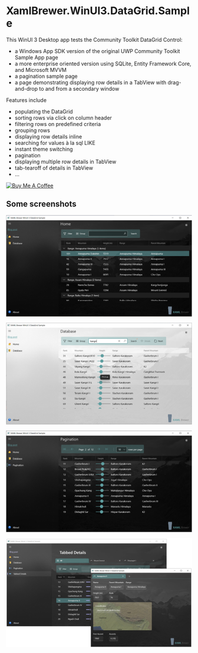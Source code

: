 # XamlBrewer.WinUI3.DataGrid.Sample

This WinUI 3 Desktop app tests the Community Toolkit DataGrid Control:
* a Windows App SDK version of the original UWP Community Toolkit Sample App page
* a more enterprise oriented version using SQLite, Entity Framework Core, and Microsoft MVVM
* a pagination sample page
* a page demonstrating displaying row details in a TabView with drag-and-drop to and from a secondary window

Features include
* populating the DataGrid
* sorting rows via click on column header
* filtering rows on predefined criteria
* grouping rows
* displaying row details inline
* searching for values à la sql LIKE
* instant theme switching
* pagination
* displaying multiple row details in TabView
* tab-tearoff of details in TabView
* ...

<a href="https://www.buymeacoffee.com/xamlbrewer" target="_blank"><img src="https://cdn.buymeacoffee.com/buttons/default-orange.png" alt="Buy Me A Coffee" height="41" width="174"></a>

## Some screenshots

![Screenshot](Assets/HomeGroup.png?raw=true)

![Screenshot](Assets/DatabaseSearch.png?raw=true)

![Screenshot](Assets/Pagination.png?raw=true)


![Screenshot](Assets/TabbedDetail.png?raw=true)
